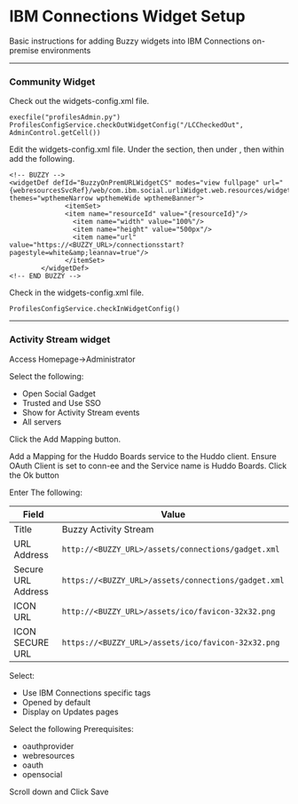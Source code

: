 # IBM Connections Widget Setup
Basic instructions for adding Buzzy widgets into IBM Connections on-premise environments

---

### Community Widget

Check out the widgets-config.xml file.

    execfile("profilesAdmin.py")
    ProfilesConfigService.checkOutWidgetConfig("/LCCheckedOut", AdminControl.getCell())

Edit the widgets-config.xml file. Under the <resource type="community"> section, then under <widgets>, then within <definitions> add the following.

    <!-- BUZZY -->
    <widgetDef defId="BuzzyOnPremURLWidgetCS" modes="view fullpage" url="{webresourcesSvcRef}/web/com.ibm.social.urliWidget.web.resources/widget/urlWidget.xml" themes="wpthemeNarrow wpthemeWide wpthemeBanner">
				  <itemSet>
				  <item name="resourceId" value="{resourceId}"/>
					<item name="width" value="100%"/>
					<item name="height" value="500px"/>
					<item name="url" value="https://<BUZZY_URL>/connectionsstart?pagestyle=white&amp;leannav=true"/>
				  </itemSet>
			</widgetDef>
    <!-- END BUZZY -->

Check in the widgets-config.xml file.

    ProfilesConfigService.checkInWidgetConfig()

---

### Activity Stream widget

Access Homepage->Administrator

Select the following:

  - Open Social Gadget
  - Trusted and Use SSO
  - Show for Activity Stream events
  - All servers

  Click the Add Mapping button.

Add a Mapping for the Huddo Boards service to the Huddo client. Ensure OAuth Client is set to conn-ee and the Service name is Huddo Boards.
Click the Ok button

Enter The following:

  | Field | Value |
  | ----- | ----- |
  | Title| Buzzy Activity Stream |
  | URL Address| `http://<BUZZY_URL>/assets/connections/gadget.xml`|
  | Secure URL Address| `https://<BUZZY_URL>/assets/connections/gadget.xml`|
  | ICON URL| `http://<BUZZY_URL>/assets/ico/favicon-32x32.png`|
  | ICON SECURE URL| `https://<BUZZY_URL>/assets/ico/favicon-32x32.png`|

Select:

  - Use IBM Connections specific tags
  - Opened by default
  - Display on Updates pages

Select the following Prerequisites:

  - oauthprovider
  - webresources
  - oauth
  - opensocial

  Scroll down and Click Save

